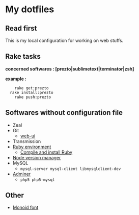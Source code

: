 # My dotfiles

## Read first

This is my local configuration for working on web stuffs.

## Rake tasks

__concerned softwares : [prezto|sublimetext|terminator|zsh]__

__example :__

```shell
	rake get:prezto
  rake install:prezto
	rake push:prezto
```

## Softwares without configuration file

* Zeal
* Git
  * [web-ui](https://github.com/alberthier/git-webui)
* Transmission
* [Ruby environment](https://github.com/sstephenson/rbenv)
  * [Compile and install Ruby](https://github.com/sstephenson/ruby-build)
* [Node version manager](https://github.com/creationix/nvm)
* MySQL
  * `mysql-server mysql-client libmysqlclient-dev`
* [Adminer](https://www.adminer.org/en/)
  * `php5 php5-mysql`

## Other

* [Monoid font](https://github.com/larsenwork/monoid)